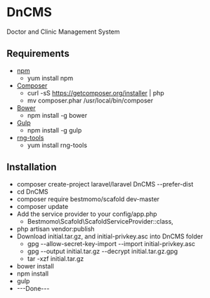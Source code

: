 # DnCMS
Doctor and Clinic Management System

## Requirements
* [npm](https://docs.npmjs.com/cli/install)
  - yum install npm
* [Composer](https://getcomposer.org/download/) 
  - curl -sS https://getcomposer.org/installer | php
  - mv composer.phar /usr/local/bin/composer
* [Bower](http://bower.io/)
  - npm install -g bower
* [Gulp](https://www.npmjs.com/package/gulp-install)
  - npm install -g gulp
* [rng-tools](https://www.gnu.org/software/hurd/user/tlecarrour/rng-tools.html)
  - yum install rng-tools

## Installation
* composer create-project laravel/laravel DnCMS --prefer-dist
* cd DnCMS 
* composer require bestmomo/scafold dev-master
* composer update
* Add the service provider to your config/app.php
  - Bestmomo\Scafold\ScafoldServiceProvider::class,
* php artisan vendor:publish
* Download initial.tar.gz, and initial-privkey.asc into DnCMS folder
  - gpg --allow-secret-key-import --import initial-privkey.asc
  - gpg --output initial.tar.gz --decrypt initial.tar.gz.gpg
  - tar -xzf initial.tar.gz
* bower install
* npm install
* gulp
* ---Done---
